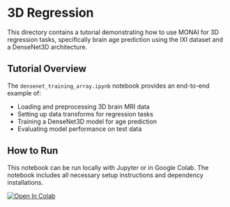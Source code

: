 3D Regression
=============

This directory contains a tutorial demonstrating how to use MONAI for 3D regression tasks, specifically brain age prediction using the IXI dataset and a DenseNet3D architecture.

## Tutorial Overview

The `densenet_training_array.ipynb` notebook provides an end-to-end example of:
- Loading and preprocessing 3D brain MRI data
- Setting up data transforms for regression tasks
- Training a DenseNet3D model for age prediction
- Evaluating model performance on test data

## How to Run

This notebook can be run locally with Jupyter or in Google Colab. The notebook includes all necessary setup instructions and dependency installations.

[![Open In Colab](https://colab.research.google.com/assets/colab-badge.svg)](https://colab.research.google.com/github/Project-MONAI/tutorials/blob/main/3d_regression/densenet_training_array.ipynb)
